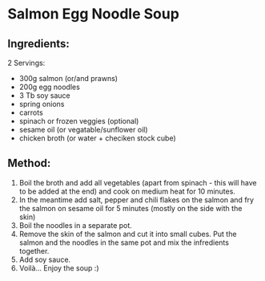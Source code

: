 # Salmon Egg Noodle Soup

## Ingredients:

2 Servings:

- 300g salmon (or/and prawns)
- 200g egg noodles
- 3 Tb soy sauce 
- spring onions
- carrots
- spinach or frozen veggies (optional)
- sesame oil (or vegatable/sunflower oil)
- chicken broth (or water + checiken stock cube)

## Method:



1. Boil the broth and add all vegetables (apart from spinach - this will have to be added at the end) and cook on medium heat for 10 minutes.
2. In the meantime add salt, pepper and chili flakes on the salmon and fry the salmon on sesame oil for 5 minutes (mostly on the side with the skin)
3. Boil the noodles in a separate pot.
4. Remove the skin of the salmon and cut it into small cubes. Put the salmon and the noodles in the same pot and mix the infredients together.
5. Add soy sauce.
6. Voilà... Enjoy the soup :)